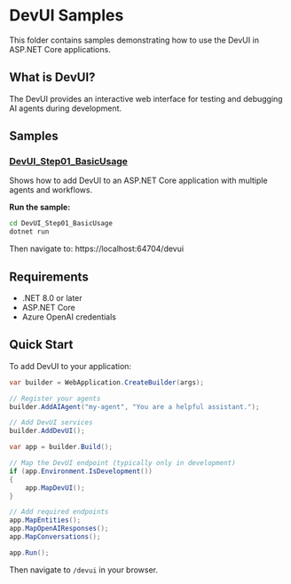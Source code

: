 # DevUI Samples

This folder contains samples demonstrating how to use the DevUI in ASP.NET Core applications.

## What is DevUI?

The DevUI provides an interactive web interface for testing and debugging AI agents during development.

## Samples

### [DevUI_Step01_BasicUsage](./DevUI_Step01_BasicUsage)

Shows how to add DevUI to an ASP.NET Core application with multiple agents and workflows.

**Run the sample:**
```bash
cd DevUI_Step01_BasicUsage
dotnet run
```
Then navigate to: https://localhost:64704/devui

## Requirements

- .NET 8.0 or later
- ASP.NET Core
- Azure OpenAI credentials

## Quick Start

To add DevUI to your application:

```csharp
var builder = WebApplication.CreateBuilder(args);

// Register your agents
builder.AddAIAgent("my-agent", "You are a helpful assistant.");

// Add DevUI services
builder.AddDevUI();

var app = builder.Build();

// Map the DevUI endpoint (typically only in development)
if (app.Environment.IsDevelopment())
{
    app.MapDevUI();
}

// Add required endpoints
app.MapEntities();
app.MapOpenAIResponses();
app.MapConversations();

app.Run();
```

Then navigate to `/devui` in your browser.
